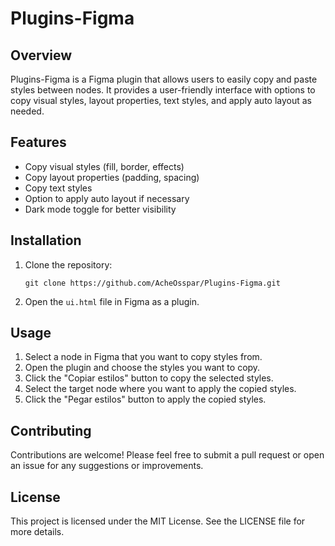 # Plugins-Figma

## Overview
Plugins-Figma is a Figma plugin that allows users to easily copy and paste styles between nodes. It provides a user-friendly interface with options to copy visual styles, layout properties, text styles, and apply auto layout as needed.

## Features
- Copy visual styles (fill, border, effects)
- Copy layout properties (padding, spacing)
- Copy text styles
- Option to apply auto layout if necessary
- Dark mode toggle for better visibility

## Installation
1. Clone the repository:
   ```
   git clone https://github.com/AcheOsspar/Plugins-Figma.git
   ```
2. Open the `ui.html` file in Figma as a plugin.

## Usage
1. Select a node in Figma that you want to copy styles from.
2. Open the plugin and choose the styles you want to copy.
3. Click the "Copiar estilos" button to copy the selected styles.
4. Select the target node where you want to apply the copied styles.
5. Click the "Pegar estilos" button to apply the copied styles.

## Contributing
Contributions are welcome! Please feel free to submit a pull request or open an issue for any suggestions or improvements.

## License
This project is licensed under the MIT License. See the LICENSE file for more details.